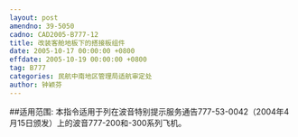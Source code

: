 ```yaml
---
layout: post
amendno: 39-5050
cadno: CAD2005-B777-12
title: 改装客舱地板下的搭接板组件
date: 2005-10-17 00:00:00 +0800
effdate: 2005-10-19 00:00:00 +0800
tag: B777
categories: 民航中南地区管理局适航审定处
author: 钟颖芬
---
```


##适用范围:
本指令适用于列在波音特别提示服务通告777-53-0042（2004年4月15日颁发）上的波音777-200和-300系列飞机。

